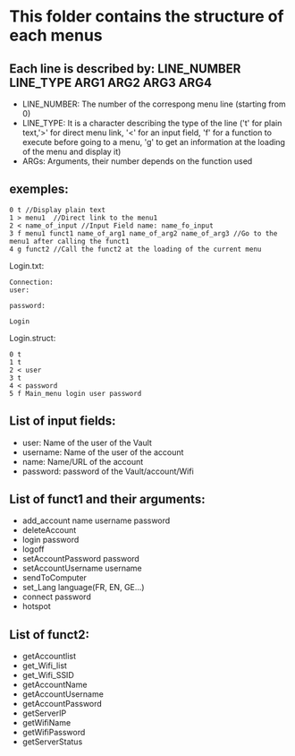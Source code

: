 # This folder contains the structure of each menus

## Each line is described by: LINE_NUMBER LINE_TYPE ARG1 ARG2 ARG3 ARG4
- LINE_NUMBER: The number of the correspong menu line (starting from 0)
- LINE_TYPE: It is a character describing the type of the line ('t' for plain text,'>' for direct menu link, '<' for an input field, 'f' for a function to execute before going to a menu, 'g' to get an information at the loading of the menu and display it)
- ARGs: Arguments, their number depends on the function used

## exemples:
```
0 t //Display plain text
1 > menu1  //Direct link to the menu1
2 < name_of_input //Input Field name: name_fo_input
3 f menu1 funct1 name_of_arg1 name_of_arg2 name_of_arg3 //Go to the menu1 after calling the funct1
4 g funct2 //Call the funct2 at the loading of the current menu
```

Login.txt:
```
Connection:
user:

password:

Login
```
Login.struct:
```
0 t
1 t
2 < user
3 t
4 < password
5 f Main_menu login user password
```

## List of input fields:
- user: Name of the user of the Vault
- username: Name of the user of the account
- name: Name/URL of the account
- password: password of the Vault/account/Wifi

## List of funct1 and their arguments:
- add_account name username password
- deleteAccount
- login password
- logoff
- setAccountPassword password
- setAccountUsername username
- sendToComputer
- set_Lang language(FR, EN, GE...)
- connect password
- hotspot

## List of funct2:
- getAccountlist
- get_Wifi_list
- get_Wifi_SSID
- getAccountName
- getAccountUsername
- getAccountPassword
- getServerIP
- getWifiName
- getWifiPassword
- getServerStatus